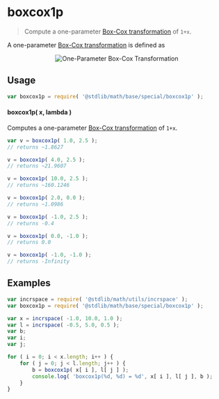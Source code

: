 <!--

@license Apache-2.0

Copyright (c) 2018 The Stdlib Authors.

Licensed under the Apache License, Version 2.0 (the "License");
you may not use this file except in compliance with the License.
You may obtain a copy of the License at

   http://www.apache.org/licenses/LICENSE-2.0

Unless required by applicable law or agreed to in writing, software
distributed under the License is distributed on an "AS IS" BASIS,
WITHOUT WARRANTIES OR CONDITIONS OF ANY KIND, either express or implied.
See the License for the specific language governing permissions and
limitations under the License.

-->

# boxcox1p

> Compute a one-parameter [Box-Cox transformation][box-cox-transformation] of `1+x`.

<!-- Section to include introductory text. Make sure to keep an empty line after the intro `section` element and another before the `/section` close. -->

<section class="intro">

A one-parameter [Box-Cox transformation][box-cox-transformation] is defined as 

<!-- <equation class="equation" label="eq:boxcox_transformation_one_parameter" align="center" raw="y^{\lambda} = \begin{cases}\frac{(y + 1)^{\lambda} - 1}{\lambda} & \textrm{if}\ \lambda \neq 0 \\ \log(y + 1) & \textrm{if}\ \lambda = 0 \end{cases}" alt="One-Parameter Box-Cox Transformation"> -->

<div class="equation" align="center" data-raw-text="y^{\lambda} = \begin{cases}\frac{(y + 1)^{\lambda} - 1}{\lambda} & \textrm{if}\ \lambda \neq 0 \\ \log(y + 1) & \textrm{if}\ \lambda = 0 \end{cases}" data-equation="eq:boxcox_transformation_one_parameter">
    <img src="" alt="One-Parameter Box-Cox Transformation" />
    <br>
</div>

<!-- </equation> -->

</section>

<!-- /.intro -->

<!-- Package usage documentation. -->

<section class="usage">

## Usage

```javascript
var boxcox1p = require( '@stdlib/math/base/special/boxcox1p' );
```

#### boxcox1p( x, lambda )

Computes a one-parameter [Box-Cox transformation][box-cox-transformation] of `1+x`.

```javascript
var v = boxcox1p( 1.0, 2.5 );
// returns ~1.8627

v = boxcox1p( 4.0, 2.5 );
// returns ~21.9607

v = boxcox1p( 10.0, 2.5 );
// returns ~160.1246

v = boxcox1p( 2.0, 0.0 );
// returns ~1.0986

v = boxcox1p( -1.0, 2.5 );
// returns -0.4

v = boxcox1p( 0.0, -1.0 );
// returns 0.0

v = boxcox1p( -1.0, -1.0 );
// returns -Infinity
```

</section>

<!-- /.usage -->

<!-- Package usage examples. -->

<section class="examples">

## Examples

<!-- eslint no-undef: "error" -->

```javascript
var incrspace = require( '@stdlib/math/utils/incrspace' );
var boxcox1p = require( '@stdlib/math/base/special/boxcox1p' );

var x = incrspace( -1.0, 10.0, 1.0 );
var l = incrspace( -0.5, 5.0, 0.5 );
var b;
var i;
var j;

for ( i = 0; i < x.length; i++ ) {
    for ( j = 0; j < l.length; j++ ) {
        b = boxcox1p( x[ i ], l[ j ] );
        console.log( 'boxcox1p(%d, %d) = %d', x[ i ], l[ j ], b );
    }
}
```

</section>

<!-- /.examples -->

<!-- Section for all links. Make sure to keep an empty line after the `section` element and another before the `/section` close. -->

<section class="links">

[box-cox-transformation]: https://en.wikipedia.org/wiki/Power_transform#Box-Cox_transformation

</section>

<!-- /.links -->
